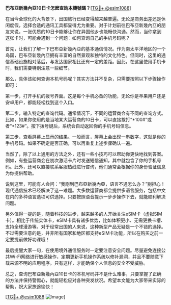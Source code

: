 **巴布亞新幾內亞10日卡怎麽查詢本機號碼？**[[TG💪+ @esim1088](https://t.me/s/esim1088)]

在当今全球化的大背景下，出国旅行已经变得越来越普遍。无论是商务出差还是休闲度假，选择合适的通讯工具都显得尤为重要。对于计划前往巴布亞新幾內亞的朋友来说，一张优质的10日卡能够让你在异国他乡也能畅快沟通。然而，当你拿到这张卡时，可能会遇到一个问题：如何查询自己的手机号码呢？

首先，让我们了解一下巴布亞新幾內亞的基本通信情况。作为南太平洋地区的一个岛国，巴布亞新幾內亞拥有丰富的自然景观和独特的文化特色。但同时，这里的通信基础设施相对落后，与发达国家相比还有一定的差距。因此，在这里使用手机卡时，我们需要特别注意一些细节。

那么，具体该如何查询本机号码呢？其实方法并不复杂，只需要按照以下步骤操作即可：

第一步，打开手机的拨号界面。这是每个手机必备的功能，无论你是苹果用户还是安卓用户，都能轻松找到这个入口。

第二步，输入特定的查询代码。通常情况下，不同的运营商会有不同的查询方式。比如，如果你使用的是当地某大运营商的10日卡，可以直接拨打“*100#”或者“*123#”。按下拨号键后，系统会自动返回你的手机号码信息。

第三步，查看屏幕上显示的结果。一般而言，屏幕上会出现一串数字，这就是你的手机号码。如果不确定是否正确，可以再重复上述步骤确认一遍。

当然了，除了以上通用的方法之外，还有一些小技巧可以帮助你更快地找到答案。例如，有些运营商会在初次激活卡片时发送短信通知，其中就包含了你的手机号码。此外，还可以直接联系客服热线进行咨询，他们通常会根据你的身份验证信息为你提供帮助。

说到这里，可能有人会问：“我刚到巴布亞新幾內亞，语言不通怎么办？”别担心！现代通信技术已经解决了这一难题。大多数运营商都会提供多语言服务，包括中文在内的多种语言选项可供选择。只要按照语音提示一步步操作下去，就能顺利解决问题。

另外值得一提的是，随着科技的进步，越来越多的人开始关注eSIM卡（虚拟SIM卡）。相比于传统实体卡，eSIM卡具有诸多优势，比如体积更小、无需更换卡槽、支持全球漫游等。对于经常出国的人来说，这种新型产品无疑是一个不错的选择。不过需要注意的是，并非所有国家和地区都支持eSIM卡功能，所以在购买之前一定要提前做好功课哦！

最后提醒大家一句，在使用境外通信服务时一定要注意安全问题。尽量避免连接公共Wi-Fi网络进行敏感操作，定期更新手机操作系统以修补漏洞，并且不要随意下载来源不明的应用程序。只有这样，才能确保个人信息的安全不受威胁。

总之，查询巴布亞新幾內亞10日卡的本机号码并不是什么难事，只要掌握了正确的方法并保持警惕心，就能轻松应对各种突发状况。希望本文能为大家带来实际的帮助，祝大家旅途愉快！

[[TG💪+ @esim1088](https://t.me/s/esim1088) ![Image](https://i.postimg.cc/4NQfJmqS/Snipaste-2025-05-13-00-14-12.png)]